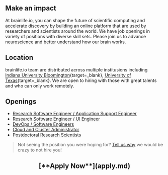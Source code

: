 <style> #disqus_thread, #__comments { display: none } </style>

## Make an impact

At brainlife.io, you can shape the future of scientific computing and accelerate discovery by building an online platform that are used by researchers and scientists around the world. We have job openings in variety of positions with diverse skill sets. Please join us to advance neuroscience and better understand how our brain works.

## Location

brainlife.io team are distributed across multiple institusions including [Indiana University Bloomington](https://www.indiana.edu/){target=_blank}, [University of Texas](https://utexas.edu){target=_blank}. We are open to hiring with those with great talents and who can only work remotely.

## Openings

* [Research Software Engineer / Application Support Engineer](rse_app.md)
* [Research Software Engineer / UI Engineer](rse_ui.md)
* [DevOps / Software Engineers](devop.md)
* [Cloud and Cluster Administrator](sysad.md)
* [Postdoctoral Research Scientists](postdoc.md)

> Not seeing the position you were hoping for? [Tell us why](mailto:brlife@iu.edu) we would be crazy to not hire you!

<center><h2>[**Apply Now**](apply.md)</h2></center>
